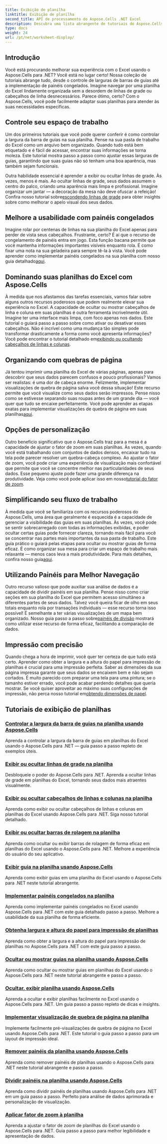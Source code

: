 ```yaml
---
title: Exibição de planilha
linktitle: Exibição de planilha
second_title: API de processamento do Aspose.Cells .NET Excel
description: Descubra uma lista abrangente de tutoriais do Aspose.Cells para .NET. Aprimore suas habilidades no Excel com guias passo a passo sobre os principais recursos da planilha.
type: docs
weight: 24
url: /pt/net/worksheet-display/
---
```

## Introdução

Você está procurando melhorar sua experiência com o Excel usando o Aspose.Cells para .NET? Você está no lugar certo! Nossa coleção de tutoriais abrange tudo, desde o controle de larguras de barras de guias até a implementação de painéis congelados. Imagine navegar por uma planilha do Excel lindamente organizada sem a desordem de linhas de grade ou cabeçalhos de linha desnecessários. Parece ótimo, certo? Com o Aspose.Cells, você pode facilmente adaptar suas planilhas para atender às suas necessidades específicas.

## Controle seu espaço de trabalho

Um dos primeiros tutoriais que você pode querer conferir é como controlar a largura da barra de guias na sua planilha. Pense na sua pasta de trabalho do Excel como um arquivo bem organizado. Quando tudo está bem etiquetado e é fácil de acessar, encontrar suas informações se torna moleza. Este tutorial mostra passo a passo como ajustar essas larguras de guias, garantindo que suas guias não só tenham uma boa aparência, mas também sejam funcionais. 

 Outra habilidade essencial é aprender a exibir ou ocultar linhas de grade. Às vezes, menos é mais. Ao ocultar linhas de grade, seus dados assumem o centro do palco, criando uma aparência mais limpa e profissional. Imagine organizar um jantar — a decoração da mesa não deve ofuscar a refeição! Confira nosso tutorial sobre[escondendo linhas de grade](./display-hide-gridlines/) para obter insights sobre como melhorar o apelo visual dos seus dados.

## Melhore a usabilidade com painéis congelados

Imagine rolar por centenas de linhas na sua planilha do Excel apenas para perder de vista seus cabeçalhos. Frustrante, certo? É aí que o recurso de congelamento de painéis entra em jogo. Esta função bacana permite que você mantenha informações importantes visíveis enquanto rola. É como fixar uma nota na sua geladeira para sempre tê-la à vista. Você pode aprender como implementar painéis congelados na sua planilha com nosso guia detalhado[aqui](./implement-freeze-panes/).

## Dominando suas planilhas do Excel com Aspose.Cells

 À medida que nos afastamos das tarefas essenciais, vamos falar sobre alguns outros recursos poderosos que podem realmente elevar sua experiência no Excel. A capacidade de ocultar ou mostrar cabeçalhos de linha e coluna em suas planilhas é outra ferramenta incrivelmente útil. Imagine ter uma interface mais limpa, com foco apenas nos dados. Este tutorial o guiará passo a passo sobre como ativar ou desativar esses cabeçalhos. Não é incrível como uma mudança tão simples pode transformar drasticamente a forma como você apresenta informações? Você pode encontrar o tutorial detalhado em[exibindo ou ocultando cabeçalhos de linhas e colunas](./display-hide-row-column-headers/).

## Organizando com quebras de página

 Já tentou imprimir uma planilha do Excel de várias páginas, apenas para descobrir que seus dados parecem confusos e pouco profissionais? Vamos ser realistas: é uma dor de cabeça enorme. Felizmente, implementar visualizações de quebra de página salva você dessa situação! Este recurso permite que você visualize como seus dados serão impressos. Pense nisso como se estivesse separando suas roupas antes de um grande dia — você quer que tudo se encaixe perfeitamente. Você pode aprender as etapas exatas para implementar visualizações de quebra de página em suas planilhas[aqui](./implement-page-break-preview/).

## Opções de personalização

Outro benefício significativo que o Aspose.Cells traz para a mesa é a capacidade de ajustar o fator de zoom em suas planilhas. Às vezes, quando você está trabalhando com conjuntos de dados densos, encaixar tudo na tela pode parecer resolver um quebra-cabeça complexo. Ao ajustar o fator de zoom, você pode criar uma experiência de visualização mais confortável que permite que você se concentre melhor nas particularidades de seus dados. Esse pequeno ajuste pode fazer uma grande diferença na produtividade. Veja como você pode aplicar isso em nosso[tutorial do fator de zoom](./apply-zoom-factor/).

## Simplificando seu fluxo de trabalho

À medida que você se familiariza com os recursos poderosos do Aspose.Cells, uma área que geralmente é esquecida é a capacidade de gerenciar a visibilidade das guias em suas planilhas. Às vezes, você pode se sentir sobrecarregado com todas as informações exibidas, e poder ocultar certas guias pode fornecer clareza, tornando mais fácil para você se concentrar nas partes mais importantes da sua pasta de trabalho. Este guia prático o guiará pelas etapas para ocultar ou mostrar guias de forma eficaz. É como organizar sua mesa para criar um espaço de trabalho mais relaxante — menos caos leva a mais produtividade. Para mais detalhes, confira nosso guia[aqui](./hide-or-show-tabs/).

## Utilizando Painéis para Melhor Navegação

Outro recurso valioso que pode auxiliar sua análise de dados é a capacidade de dividir painéis em sua planilha. Pense nisso como criar seções em sua planilha do Excel que permitem acesso simultâneo a diferentes partes de seus dados. Talvez você queira ficar de olho em seus totais enquanto rola por transações individuais — esse recurso torna isso possível! É semelhante a ter várias visualizações de um mapa bem organizado. Nosso guia passo a passo sobre[painéis de divisão](./split-panes/) mostrará como utilizar esse recurso de forma eficaz, facilitando a comparação de dados.

## Impressão com precisão

Quando chega a hora de imprimir, você quer ter certeza de que tudo está certo. Aprender como obter a largura e a altura do papel para impressão de planilhas é crucial para uma impressão perfeita. Saber as dimensões da sua página impressa garante que seus dados se encaixem bem e não sejam cortados. É muito parecido com preparar uma tela para uma pintura; se o tamanho estiver errado, você pode acabar perdendo detalhes que queria mostrar. Se você quiser aproveitar ao máximo suas configurações de impressão, não perca nosso tutorial em[obtendo dimensões de papel](./get-paper-width-height/).

## Tutoriais de exibição de planilhas
### [Controlar a largura da barra de guias na planilha usando Aspose.Cells](./control-tab-bar-width/)
Aprenda a controlar a largura da barra de guias em planilhas do Excel usando o Aspose.Cells para .NET — guia passo a passo repleto de exemplos úteis.
### [Exibir ou ocultar linhas de grade na planilha](./display-hide-gridlines/)
Desbloqueie o poder do Aspose.Cells para .NET. Aprenda a ocultar linhas de grade em planilhas do Excel, tornando seus dados mais atraentes visualmente.
### [Exibir ou ocultar cabeçalhos de linhas e colunas na planilha](./display-hide-row-column-headers/)
Aprenda como exibir ou ocultar cabeçalhos de linhas e colunas em planilhas do Excel usando Aspose.Cells para .NET. Siga nosso tutorial detalhado.
### [Exibir ou ocultar barras de rolagem na planilha](./display-hide-scroll-bars/)
Aprenda como ocultar ou exibir barras de rolagem de forma eficaz em planilhas do Excel usando o Aspose.Cells para .NET. Melhore a experiência do usuário do seu aplicativo.
### [Exibir guia na planilha usando Aspose.Cells](./display-tab/)
Aprenda como exibir guias em uma planilha do Excel usando o Aspose.Cells para .NET neste tutorial abrangente.
### [Implementar painéis congelados na planilha](./implement-freeze-panes/)
Aprenda como implementar painéis congelados no Excel usando Aspose.Cells para .NET com este guia detalhado passo a passo. Melhore a usabilidade da sua planilha de forma eficiente.
### [Obtenha largura e altura do papel para impressão de planilhas](./get-paper-width-height/)
Aprenda como obter a largura e a altura do papel para impressão de planilhas no Aspose.Cells para .NET com este guia passo a passo.
### [Ocultar ou mostrar guias na planilha usando Aspose.Cells](./hide-or-show-tabs/)
Aprenda como ocultar ou mostrar guias em planilhas do Excel usando o Aspose.Cells para .NET neste tutorial abrangente e passo a passo.
### [Ocultar, exibir planilha usando Aspose.Cells](./hide-unhide-worksheet/)
Aprenda a ocultar e exibir planilhas facilmente no Excel usando o Aspose.Cells para .NET. Um guia passo a passo repleto de dicas e insights.
### [Implementar visualização de quebra de página na planilha](./implement-page-break-preview/)
Implemente facilmente pré-visualizações de quebra de página no Excel usando Aspose.Cells para .NET. Este tutorial o guia passo a passo para um layout de impressão ideal.
### [Remover painéis da planilha usando Aspose.Cells](./remove-panes/)
Aprenda como remover painéis de planilhas usando o Aspose.Cells para .NET neste tutorial abrangente e passo a passo.
### [Dividir painéis na planilha usando Aspose.Cells](./split-panes/)
Aprenda como dividir painéis de planilhas usando Aspose.Cells para .NET em um guia passo a passo. Perfeito para análise de dados aprimorada e personalização de visualização.
### [Aplicar fator de zoom à planilha](./apply-zoom-factor/)
Aprenda a ajustar o fator de zoom de planilhas do Excel usando o Aspose.Cells para .NET. Guia passo a passo para melhor legibilidade e apresentação de dados.